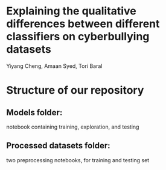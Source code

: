 # Explaining the qualitative differences between different classifiers on cyberbullying datasets
Yiyang Cheng, Amaan Syed, Tori Baral



# Structure of our repository
## Models folder:
notebook containing training, exploration, and testing

## Processed datasets folder:
two preprocessing notebooks, for training and testing set

